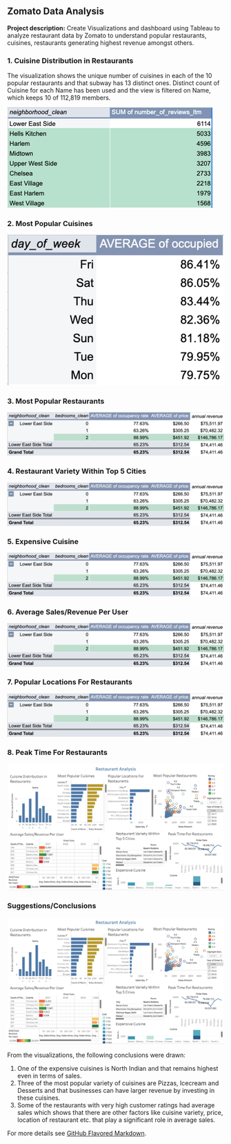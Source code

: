 ## Zomato Data Analysis

**Project description:** Create Visualizations and dashboard using Tableau to analyze restaurant data by Zomato to understand popular restaurants, cuisines, restaurants generating highest revenue amongst others.

### 1. Cuisine Distribution in Restaurants

The visualization shows the unique number of cuisines in each of the 10 popular restaurants and that subway has 13 distinct ones.
Distinct count of Cuisine for each Name has been used and the view is filtered on Name, which keeps 10 of 112,819 members.

<img src="images/Targeted Properties.png?raw=true"/>

### 2. Most Popular Cuisines


<img src="images/Occupancy by DayOfWeek.png?raw=true"/>



### 3. Most Popular Restaurants

<img src="images/Average Price:Occupancy Rate.png?raw=true"/>

### 4. Restaurant Variety Within Top 5 Cities

<img src="images/Average Price:Occupancy Rate.png?raw=true"/>

### 5. Expensive Cuisine

<img src="images/Average Price:Occupancy Rate.png?raw=true"/>

### 6. Average Sales/Revenue Per User

<img src="images/Average Price:Occupancy Rate.png?raw=true"/>

### 7. Popular Locations For Restaurants

<img src="images/Average Price:Occupancy Rate.png?raw=true"/>

### 8. Peak Time For Restaurants

<img src="images/Restaurant Analysis.png?raw=true"/>

### Suggestions/Conclusions

<img src="images/Restaurant Analysis.png?raw=true"/>

From the visualizations, the following conclusions were drawn:

1. One of the expensive cuisines is North Indian and that remains highest even in terms of sales.
2. Three of the most popular variety of cuisines are Pizzas, Icecream and Desserts and that businesses can have larger revenue by investing in these cuisines.
3. Some of the restaurants with very high customer ratings had average sales which shows that there are other factors like cuisine variety, price, location of restaurant etc. that play a significant role in average sales.


For more details see [GitHub Flavored Markdown](https://guides.github.com/features/mastering-markdown/).

